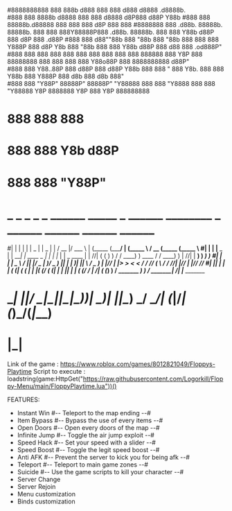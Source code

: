 #8888888888 888                                            888b     d888                                 888     888  d888          d8888       .d8888b.  
#888        888                                            8888b   d8888                                 888     888 d8888         d8P888      d88P  Y88b 
#888        888                                            88888b.d88888                                 888     888   888        d8P 888             888 
#8888888    888  .d88b.  88888b.  88888b.  888  888        888Y88888P888  .d88b.  88888b.  888  888      Y88b   d88P   888       d8P  888           .d88P 
#888        888 d88""88b 888 "88b 888 "88b 888  888        888 Y888P 888 d8P  Y8b 888 "88b 888  888       Y88b d88P    888      d88   888       .od888P"  
#888        888 888  888 888  888 888  888 888  888 888888 888  Y8P  888 88888888 888  888 888  888        Y88o88P     888      8888888888     d88P"      
#888        888 Y88..88P 888 d88P 888 d88P Y88b 888        888   "   888 Y8b.     888  888 Y88b 888         Y888P      888   d8b      888  d8b 888"       
#888        888  "Y88P"  88888P"  88888P"   "Y88888        888       888  "Y8888  888  888  "Y88888          Y8P     8888888 Y8P      888  Y8P 888888888  
#                        888     888           888                                                                                                       
#                        888     888      Y8b d88P                                                                                                       
#                        888     888       "Y88P"                                                                                                        

# _     _           _                    _         _               ______  _____     _ ______  ________   _ ______   ______ ______  ______  
#| |   | |         | |      _           | |   _   | |             / __   |/ ___ \   | (_____ \(_______/  | (_____ \ / __   (_____ \(_____ \ 
#| |   | |____   _ | | ____| |_  ____ _ | |  | |_ | | _   ____   | | //| ( (   ) ) / /  ____) )  ____   / /  ____) ) | //| | ____) ) ____) )
#| |   | |  _ \ / || |/ _  |  _)/ _  ) || |  |  _)| || \ / _  )  | |// | |> > < < / /  /_____/  (___ \ / /  /_____/| |// | |/_____/ /_____/ 
#| |___| | | | ( (_| ( ( | | |_( (/ ( (_| |  | |__| | | ( (/ /   |  /__| ( (___) ) /   _______ _____) ) /   _______|  /__| |_______ _______ 
# \______| ||_/ \____|\_||_|\___)____)____|   \___)_| |_|\____)   \_____/ \_____/_|   (_______|______/_|   (_______)\_____/(_______|_______)
#        |_|                                                                                                                                

Link of the game : https://www.roblox.com/games/8012821049/Floppys-Playtime
Script to execute : loadstring(game:HttpGet("https://raw.githubusercontent.com/Logorkill/Floppy-Menu/main/FloppyPlaytime.lua"))()

FEATURES:
  - Instant Win   #-- Teleport to the map ending --#
  - Item Bypass   #-- Bypass the use of every items --#
  - Open Doors    #-- Open every doors of the map --#
  - Infinite Jump #-- Toggle the air jump exploit --#
  - Speed Hack    #-- Set your speed with a slider --#
  - Speed Boost   #-- Toggle the legit speed boost --#
  - Anti AFK      #-- Prevent the server to kick you for being afk --#
  - Teleport      #-- Teleport to main game zones --#
  - Suicide       #-- Use the game scripts to kill your character --#
  - Server Change
  - Server Rejoin
  - Menu customization
  - Binds customization
  
